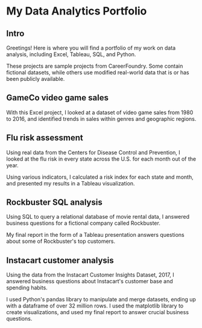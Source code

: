 # My Data Analytics Portfolio

## Intro

Greetings! Here is where you will find a portfolio of my work on data analysis, including Excel, Tableau, SQL, and Python.

These projects are sample projects from CareerFoundry. Some contain fictional datasets, while others use modified real-world data that is or has been publicly available.

## GameCo video game sales

With this Excel project, I looked at a dataset of video game sales from 1980 to 2016, and identified trends in sales within genres and geographic regions.

## Flu risk assessment

Using real data from the Centers for Disease Control and Prevention, I looked at the flu risk in every state across the U.S. for each month out of the year. 

Using various indicators, I calculated a risk index for each state and month, and presented my results in a Tableau visualization.

## Rockbuster SQL analysis

Using SQL to query a relational database of movie rental data, I answered business questions for a fictional company called Rockbuster.

My final report in the form of a Tableau presentation answers questions about some of Rockbuster's top customers.
 
## Instacart customer analysis

Using the data from the Instacart Customer Insights Dataset, 2017, I answered business questions about Instacart's customer base and spending habits.

I used Python's pandas library to manipulate and merge datasets, ending up with a dataframe of over 32 million rows. I used the matplotlib library to create visualizations, and used my final report to answer crucial business questions.
